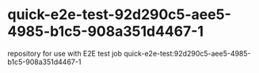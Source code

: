 # quick-e2e-test-92d290c5-aee5-4985-b1c5-908a351d4467-1
repository for use with E2E test job quick-e2e-test:92d290c5-aee5-4985-b1c5-908a351d4467-1
